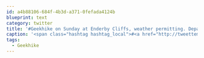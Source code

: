 ```yaml
---
id: a4b88106-684f-4b3d-a371-0fefada4124b
blueprint: text
category: twitter
title: '#Geekhike on Sunday at Enderby Cliffs, weather permitting. Departure from Kelowna 9am'
caption: '<span class="hashtag hashtag_local">#<a href="http://tweettemp.darylchymko.ca/?tag=geekhike">Geekhike</a> on Sunday at Enderby Cliffs, weather permitting. Departure from Kelowna 9am'
tags:
  - Geekhike
---
```


